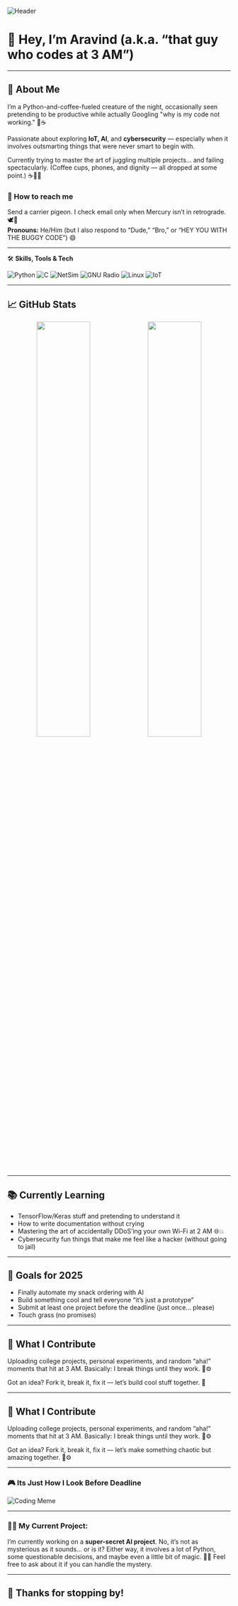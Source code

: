 <!-- Header Banner -->
![Header](https://capsule-render.vercel.app/api?type=waving&color=gradient&height=200&section=header&text=Welcome%20to%20my%20Profile!&fontSize=40)

# 👋 Hey, I’m Aravind (a.k.a. “that guy who codes at 3 AM”)

---

## 📝 About Me

I’m a Python-and-coffee-fueled creature of the night, occasionally seen pretending to be productive while actually Googling "why is my code not working." 🐍☕

Passionate about exploring **IoT, AI**, and **cybersecurity** — especially when it involves outsmarting things that were never smart to begin with.  

Currently trying to master the art of juggling multiple projects... and failing spectacularly. (Coffee cups, phones, and dignity — all dropped at some point.) ☕📱💥

### 📨 How to reach me  
Send a carrier pigeon. I check email only when Mercury isn’t in retrograde. 🕊️📧  
**Pronouns:** He/Him (but I also respond to “Dude,” “Bro,” or “HEY YOU WITH THE BUGGY CODE”) 😄

---

🛠️ **Skills, Tools & Tech**

![Python](https://img.shields.io/badge/-Python-3776AB?style=flat&logo=python&logoColor=white)
![C](https://img.shields.io/badge/-C-00599C?style=flat&logo=c&logoColor=white)
![NetSim](https://img.shields.io/badge/-NetSim-grey?style=flat&logo=matrix&logoColor=white)
![GNU Radio](https://img.shields.io/badge/-GNU%20Radio-orange?style=flat&logo=gnuradio&logoColor=white)
![Linux](https://img.shields.io/badge/-Linux-FCC624?style=flat&logo=linux&logoColor=black)
![IoT](https://img.shields.io/badge/-IoT-blue?style=flat&logo=raspberrypi&logoColor=white)

---

## 📈 GitHub Stats

<p align="center">
  <img src="https://github-readme-stats.vercel.app/api?username=4ravind-b&show_icons=true&theme=tokyonight" width="49%" />
  <img src="https://github-readme-stats.vercel.app/api/top-langs/?username=4ravind-b&layout=compact&theme=tokyonight" width="49%" />
</p>

---

## 📚 Currently Learning

- TensorFlow/Keras stuff and pretending to understand it  
- How to write documentation without crying  
- Mastering the art of accidentally DDoS’ing your own Wi-Fi at 2 AM 🌐💥  
- Cybersecurity fun things that make me feel like a hacker (without going to jail)

---

## 🎯 Goals for 2025

- Finally automate my snack ordering with AI  
- Build something cool and tell everyone “it’s just a prototype”  
- Submit at least one project before the deadline (just once... please)  
- Touch grass (no promises)

---

## 🧪 What I Contribute

Uploading college projects, personal experiments, and random “aha!” moments that hit at 3 AM. Basically: I break things until they work. 🧪⚙️

Got an idea? Fork it, break it, fix it — let’s build cool stuff together. 🤝

---

## 🧪 What I Contribute

Uploading college projects, personal experiments, and random “aha!” moments that hit at 3 AM. Basically: I break things until they work. 🧪⚙️

Got an idea? Fork it, break it, fix it — let’s make something chaotic but amazing together. 🤯⚙️

---

### 🎮 Its Just How I Look Before Deadline
 
![Coding Meme](https://media.giphy.com/media/LmNwrBhejkK9EFP504/giphy.gif)

---

### 🧑‍💻 My Current Project:

I’m currently working on a **super-secret AI project**. No, it’s not as mysterious as it sounds... or is it? Either way, it involves a lot of Python, some questionable decisions, and maybe even a little bit of magic. 🔮✨ Feel free to ask about it if you can handle the mystery.

---

## 👋 Thanks for stopping by!

